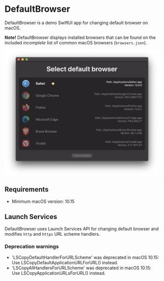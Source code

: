 # DefaultBrowser

DefaultBrowser is a demo SwiftUI app for changing default browser on macOS.

**Note!** DefaultBrowser displays installed browsers that can be found on the included _incomplete_ list of common macOS browsers (`browsers.json`).

![App](screenshots/app.png)

## Requirements

- Minimum macOS version: 10.15

## Launch Services

DefaultBrowser uses Launch Services API for changing default browser and modifies `http` and `https` URL scheme handlers.

### Deprecation warnings

 - 'LSCopyDefaultHandlerForURLScheme' was deprecated in macOS 10.15: Use LSCopyDefaultApplicationURLForURL() instead.
 - 'LSCopyAllHandlersForURLScheme' was deprecated in macOS 10.15: Use LSCopyApplicationURLsForURL() instead.